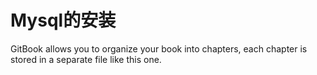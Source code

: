 # Mysql的安装

GitBook allows you to organize your book into chapters, each chapter is stored in a separate file like this one.

